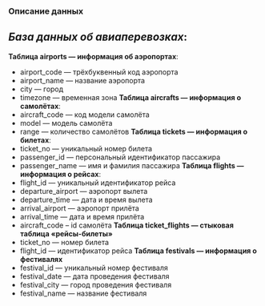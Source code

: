 ### Описание данных  
***База данных об авиаперевозках***: 
--------------- 
**Таблица airports — информация об аэропортах**:  
* airport_code — трёхбуквенный код аэропорта
* airport_name — название аэропорта
* city — город
* timezone — временная зона
**Таблица aircrafts — информация о самолётах**:  
* aircraft_code — код модели самолёта
* model — модель самолёта
* range — количество самолётов
**Таблица tickets — информация о билетах**:  
* ticket_no — уникальный номер билета
* passenger_id — персональный идентификатор пассажира
* passenger_name — имя и фамилия пассажира
**Таблица flights — информация о рейсах**:  
* flight_id — уникальный идентификатор рейса
* departure_airport — аэропорт вылета
* departure_time — дата и время вылета
* arrival_airport — аэропорт прилёта
* arrival_time — дата и время прилёта
* aircraft_code – id самолёта
**Таблица ticket_flights — стыковая таблица «рейсы-билеты»**  
* ticket_no — номер билета
* flight_id — идентификатор рейса
**Таблица festivals — информация о фестивалях**  
* festival_id — уникальный номер фестиваля
* festival_date — дата проведения фестиваля
* festival_city — город проведения фестиваля
* festival_name — название фестиваля